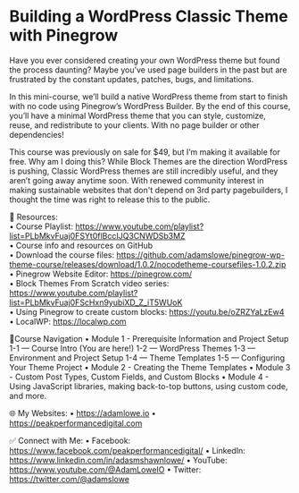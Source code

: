 # Building a WordPress Classic Theme with Pinegrow

Have you ever considered creating your own WordPress theme but found the process daunting? Maybe you’ve used page builders in the past but are frustrated by the constant updates, patches, bugs, and limitations.

In this mini-course, we’ll build a native WordPress theme from start to finish with no code using Pinegrow’s WordPress Builder. By the end of this course, you’ll have a minimal WordPress theme that you can style, customize, reuse, and redistribute to your clients. With no page builder or other dependencies!

This course was previously on sale for $49, but I’m making it available for free. Why am I doing this? While Block Themes are the direction WordPress is pushing, Classic WordPress themes are still incredibly useful, and they aren’t going away anytime soon. With renewed community interest in making sustainable websites that don't depend on 3rd party pagebuilders, I thought the time was right to release this to the public.

🧰 Resources:  
• Course Playlist: https://www.youtube.com/playlist?list=PLbMkvFuaj0FSYt0flBccIJQ3CNWDSb3MZ  
• Course info and resources on GitHub  
• Download the course files: https://github.com/adamslowe/pinegrow-wp-theme-course/releases/download/1.0.2/nocodetheme-coursefiles-1.0.2.zip  
• Pinegrow Website Editor: https://pinegrow.com/  
• Block Themes From Scratch video series: https://www.youtube.com/playlist?list=PLbMkvFuaj0FScHxn9yubiXD_Z_iT5WUoK  
• Using Pinegrow to create custom blocks: https://youtu.be/oZRZYaLzEw4  
• LocalWP: https://localwp.com

🧭Course Navigation
• Module 1 - Prerequisite Information and Project Setup
1-1 — Course Intro (You are here!)
1-2 — WordPress Themes
1-3 — Environment and Project Setup
1-4 — Theme Templates
1-5 — Configuring Your Theme Project
• Module 2 - Creating the Theme Templates
• Module 3 - Custom Post Types, Custom Fields, and Custom Blocks
• Module 4 - Using JavaScript libraries, making back-to-top buttons, using custom code, and more.

🌐 My Websites:
• https://adamlowe.io
• https://peakperformancedigital.com

✅ Connect with Me:
• Facebook: https://www.facebook.com/peakperformancedigital/
• LinkedIn: https://www.linkedin.com/in/adasmshawnlowe/
• YouTube: https://www.youtube.com/@AdamLoweIO
• Twitter: https://twitter.com/@adamslowe
